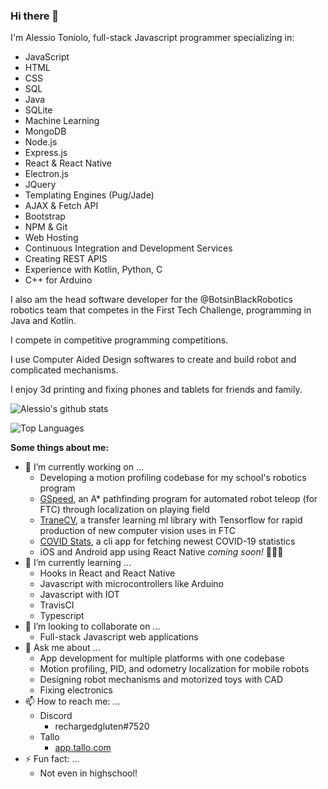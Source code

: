 ### Hi there 👋

I'm Alessio Toniolo, full-stack Javascript programmer specializing in:
* JavaScript
* HTML
* CSS
* SQL
* Java
* SQLite
* Machine Learning
* MongoDB
* Node.js
* Express.js
* React & React Native
* Electron.js
* JQuery
* Templating Engines (Pug/Jade)
* AJAX & Fetch API
* Bootstrap
* NPM & Git
* Web Hosting
* Continuous Integration and Development Services
* Creating REST APIS
* Experience with Kotlin, Python, C
* C++ for Arduino

I also am the head software developer for the @BotsinBlackRobotics robotics team that competes in the First Tech Challenge, programming
in Java and Kotlin. 

I compete in competitive programming competitions. 

I use Computer Aided Design softwares to create and build robot and complicated mechanisms.

I enjoy 3d printing and fixing phones and tablets for friends and family.

![Alessio's github stats](https://github-readme-stats.vercel.app/api?username=AlessioToniolo)

![Top Languages](https://github-readme-stats.vercel.app/api/top-langs/?username=AlessioToniolo)

**Some things about me:**

- 🔭 I’m currently working on ...
  - Developing a motion profiling codebase for my school's robotics program
  - [GSpeed](https://github.com/AlessioToniolo/GSpeed), an A* pathfinding program for automated robot teleop (for FTC) through localization on playing field
  - [TraneCV](https://github.com/AlessioToniolo/TraneCV), a transfer learning ml library with Tensorflow for rapid production of new computer vision uses in FTC
  - [COVID Stats](https://github.com/AlessioToniolo/COVID-Stats), a cli app for fetching newest COVID-19 statistics
  - iOS and Android app using React Native *coming soon!* 🤫🤫🤫
- 🌱 I’m currently learning ...
  - Hooks in React and React Native
  - Javascript with microcontrollers like Arduino
  - Javascript with IOT
  - TravisCI
  - Typescript
- 👯 I’m looking to collaborate on ...
  - Full-stack Javascript web applications
- 💬 Ask me about ...
  - App development for multiple platforms with one codebase
  - Motion profiling, PID, and odometry localization for mobile robots
  - Designing robot mechanisms and motorized toys with CAD
  - Fixing electronics
- 📫 How to reach me: ...
  - Discord
    - rechargedgluten#7520
  - Tallo
    - [app.tallo.com](https://app.tallo.com/profile/1499157?accessCode=-bv1yL63-7uWJWnM1uNZt26iukVIIAUSYwLqGUmNqCA)
- ⚡ Fun fact: ...
  - Not even in highschool!
